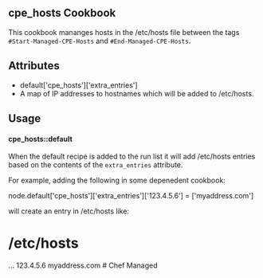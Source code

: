 cpe_hosts Cookbook
----------------
This cookbook mananges hosts in the /etc/hosts file between the
tags `#Start-Managed-CPE-Hosts` and `#End-Managed-CPE-Hosts`.

Attributes
----------

* default['cpe_hosts']['extra_entries']
 * A map of IP addresses to hostnames which will be added to /etc/hosts.

Usage
-----

#### cpe_hosts::default

When the default recipe is added to the run list it will add /etc/hosts entries
based on the contents of the `extra_entries` attribute.

For example, adding the following in some depenedent cookbook:

  node.default['cpe_hosts']['extra_entries']['123.4.5.6'] = ['myaddress.com']

will create an entry in /etc/hosts like:

  # /etc/hosts
  ...
  123.4.5.6 myaddress.com # Chef Managed
